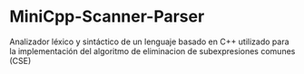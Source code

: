 # MiniCpp-Scanner-Parser
Analizador léxico y sintáctico de un lenguaje basado en C++ utilizado para la implementación del algoritmo de eliminacion de subexpresiones comunes (CSE)
